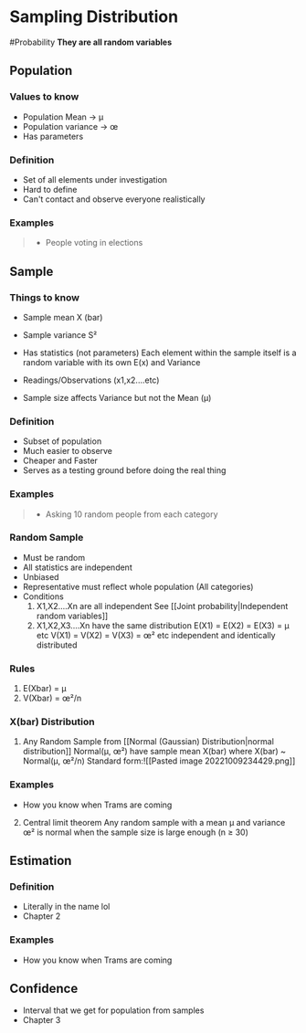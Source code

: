 # Sampling Distribution
#Probability 
**They are all random variables**
## Population
### Values to know
- Population Mean → µ
- Population variance → œ 
-   Has parameters
### Definition
- Set of all elements under investigation
- Hard to define
- Can't contact and observe everyone realistically
### Examples
>- People voting in elections


## Sample
### Things to know
- Sample mean X (bar)
- Sample variance S²
- Has statistics (not parameters)
Each element within the sample itself is a random variable with its own E(x) and Variance
- Readings/Observations (x1,x2....etc)

- Sample size affects Variance but not the Mean (µ)
### Definition
- Subset of population
- Much easier to observe 
- Cheaper and Faster
- Serves as a testing ground before doing the real thing
### Examples
>- Asking 10 random people from each category

### Random Sample
- Must be random 
- All statistics are independent 
- Unbiased
- Representative
  must reflect whole population (All categories)
- Conditions
  1. X1,X2....Xn are all independent 
     See [[Joint probability|Independent random variables]]
  2. X1,X2,X3....Xn have the same distribution
     E(X1) = E(X2) = E(X3) = µ etc
     V(X1) = V(X2) = V(X3) = œ² etc
 independent and identically distributed
 ### Rules
 1. E(Xbar) = µ
 2. V(Xbar) = œ²/n
 
### X(bar) Distribution
1. Any Random Sample from [[Normal (Gaussian) Distribution|normal distribution]] Normal(µ, œ²) have sample mean X(bar) where X(bar) ~ Normal(µ, œ²/n) 
   Standard form:![[Pasted image 20221009234429.png]]
### Examples
- How you know when Trams are coming 
2. Central limit theorem
   Any random sample  with a mean µ and variance œ² is normal when the sample size is large enough (n ≥ 30)
   
## Estimation
### Definition
- Literally in the name lol
- Chapter 2
### Examples
- How you know when Trams are coming 

## Confidence
- Interval that we get for population from samples
- Chapter 3




